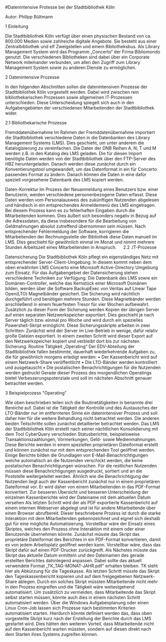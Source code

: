 #Datenintensive Protesse bei der Stadtbibliothek Köln

Autor: Philipp Bültmann

1	Einleitung

Die Stadtbibliothek Köln verfügt über einen physischen Bestand von ca. 800.000 Medien sowie zahlreiche digitale Angebote. Sie besteht aus einer Zentralbibliothek und  elf Zweigstellen und einem Bibliotheksbus. Als Library Management System wird das Programm „Concerto“ der Firma Bibliomondo genutzt. Die verschiedenen Bibliotheken sind dabei über ein Corporate  Network miteinander verbunden, um allen den Zugriff zum Library Management System sowie zu anderen Dienste zu ermöglichen. 

2	Datenintensive Prozesse

In den folgenden Abschnitten sollen die datenintensiven Prozesse der Stadtbibliothek Köln vorgestellt werden. Dabei wird zwischen rein bibliothekarischen Prozessen sowie allgemeinen IT-Prozessen unterschieden. Diese Unterscheidung spiegelt sich auch in den Aufgabengebieten der verschiedenen Mitarbeitenden der Stadtbibliothek wider.

2.1	Bibliothekarische Prozesse

Fremddatenübernahme 
Im Rahmen der Fremddatenübernahme importiert die Stadtbibliothek verschiedene Daten in die Datenbanken des Library Management Systems (LMS). Dies geschieht, um unter anderem die Katalogisierung zu vereinfachen. Die Daten der DNB Reihen A, N; T und M werden z.B. in den Katalog des LMS  geladen. Die für diesen Import benötigte Daten werden von der Stadtbibliothek über den FTP-Server des HBZ heruntergeladen. Danach werden diese zunächst durch ein Konventierungstool umgewandelt, um das Datenformat in ein für Concerto passendes Format zu ändern. Danach können die Daten in eine dafür speziell vorgesehene Datenbank des LMS kopiert werden.

Daten-Korrektur
Im Prozess der Neuanmeldung eines Benutzers bzw. einer Benutzerin, werden verschiedene personenbezogene Daten erfasst. Diese Daten werden vom Personalausweis des zukünftigen Nutzenden abgelesen und händisch in ein entsprechendes Anmeldemenü des LMS eingetragen. Bei diesem Prozess kann es zu fehlerhaften Eingaben durch die Mitarbeitenden kommen. Dies äußert sich besonders negativ in Bezug auf die Adressdaten, da diese insbesondere für die Bearbeitung von Geldmahnungen absolut zutreffend übernommen sein müssen. Nach entsprechender Fehlermeldung der Software, korrigieren die Mitarbeitenden der Rechnungsstelle der Bibliothek diese Daten manuell im LMS. Dies geschieht für gewöhnlich einmal im Monat und nimmt mehrere Stunden Arbeitszeit eines Mitarbeitenden in Anspruch.
 
2.2	.IT-Prozesse

Datensicherung 
Die Stadtbibliothek Köln pflegt ein eigenständiges Netz mit entsprechender Server-Client-Umgebung. In diesem kommt neben dem oben erwähnten LMS Concerto eine Microsoft Active-Directory Umgebung zum Einsatz. Für das Aufgabengebiet der Datensicherung stehen verschiedene Techniken zur Verfügung. Die Datenbank des LMS sowie ein Domänen-Controller, welche das Kernstück einer Microsoft Domänen bilden, werden über die Software BackupExec von Veritas auf Linear Tape Open(LTO)  Magnetbänder gesichert. Die Sicherung wird nächtlich durchgeführt und benötigen mehrere Stunden. Diese Magnetbänder werden anschließend in einem feuerfesten Tresor für vier Wochen aufbewahrt. Zusätzlich zu dieser Form der Sicherung werden Kopien der übrigen Server auf einen separaten Netzwerkspeicher exportiert. Dies geschieht je nach Server täglich bzw. einmal pro Woche und wird durch ein spezielles Powershell-Skript ermöglicht. Diese Sicherungsskripte arbeiten in zwei Schritten: Zunächst wird der Server im Live-Betrieb in wenige, dafür relativ große Dateien exportiert. In einem zweiten Schritt wird dieser Export auf den Netzwerkspeicher kopiert und verbleibt dort bis zur nächsten Sicherung.
Routine Tätigkeit „Operating“
Der EDV-Abteilung der Stadtbibliothek fallen bestimmte, dauerhaft wiederkehrende Aufgaben zu, die für gewöhnlich morgens erledigt werden: 
•	Der Kassenbericht wird auf einem Netzwerk-Share veröffentlicht
•	Die LTO-Bänder werden kontrolliert und ausgetauscht
•	Die postalischen Benachrichtigungen für die Nutzenden werden gedruckt 
Gerade dieser Prozess des morgendlichen Operatings bietet Verbesserungspotenziale und soll im nächsten Abschnitt genauer betrachtet werden.

3	Beispielprozess "Operating"

Wie oben beschrieben teilen sich die Routinetätigkeiten in benannte drei Bereiche auf. Dabei ist die Tätigkeit der Kontrolle und des Austausches der LTO-Bänder nur im entfernteren Sinne ein datenintensiver Prozess und soll daher hier für die weitere Behandlung nicht betrachtet werden. Die anderen beiden Teilschritte sollen zunächst detaillierter betrachtet werden.
Das LMS der Stadtbibliothek Köln erstellt nach seiner nächtlichen Konsolidierung mit dem Tool CyberQuery verschieden Statusberichte, beispielsweise Transaktionszaählungen, Vormerkungen, Geld- sowie Medienmahnungen. Diese Berichte werden in einem speziellen proprietären Dateiformat erstellt und können zunächst nur mit dem entsprechenden Tool geöffnet werden. Einige Berichte bilden die Grundlagen von E-Mail-Benachrichtigungen welche automatisch an die Nutzenden verschickt werden, die keine postalischen Benachrichtigungen wünschen. Für die restlichen Nutzenden müssen diese Benachrichtigungen ausgedruckt, sortiert und an die Poststelle weitergeleitet werden.
Ähnlich wie die Benachrichtigung der Nutzenden liegt auch der Kassenbericht zunächst nur in einem proprietären Dateiformat vor. Er wird daher von einem Mitarbeitenden in das PDF-Format konvertiert. Zur besseren Übersicht und besseren Unterscheidung der einzelnen Kassenberichte wird der Dateiname mit dem aktuellen Datum versehen Als letzten Schritt wird der als PDF exportierte Kassenbericht auf einem internen Webserver abgelegt und ist für andere Mitarbeitende über einen Browser abrufbereit. 
Dieser beschriebene Prozess ist durch die starke Interaktion mit dem Mitarbeitenden gekennzeichnet und eignet sich deshalb gut für eine mögliche Automatisierung. Vorstellbar wäre der Einsatz eines Skriptes, welches den Prozess ohne Interaktion mit einem oder einer Benutzende übernehmen könnte. 
Zunächst müsste das Skript das proprietäre Dateiformat des Berichtes in ein PDF-Format konvertieren, damit es von jedem Arbeitsplatz geöffnet werden kann. Vorstellbar wäre, dass das Skript dafür auf einen PDF-Drucker zurückgreift. Als Nächstes müsste das Skript das aktuelle Datum ermitteln und den Dateinamen des gerade erstellten Berichtes dahinlegend anpassen. Dabei sollte das aktuell verwendete Format „TK_TAG-MONAT-JAHR.pdf“ erhalten bleiben. TK steht hier als Abkürzung für die Tageskasse. Als letzten Schritt müsste das Skript den Tageskassenbericht kopieren und auf dem freigegebenen Netzwerk-Share ablegen. Durch ein solches Skript müssten Mitarbeitende nicht mehr in den Prozess eingreifen und die Tätigkeit wäre weitestgehend automatisiert. 
Um zusätzlich zu vermeiden, dass Mitarbeitende das Skript selbst starten müssen, könnte auch dies in einem nächsten Schritt automatisiert werden. Über die Windows Aufgabenplanung oder einen Linux Cron-Job lassen sich Prozesse nach bestimmten Kriterien automatisiert starten. Hierdurch könnte definiert werden das, dass oben vorgestellte Skript kurz nach der Erstellung der Berichte durch das LMS gestartet wird. Dies hätten den weiteren Vorteil, dass Mitarbeitende nicht auf den Kassenbericht warten müssten, sondern auf diesen direkt nach dem Starten ihres Systems zugreifen können.
